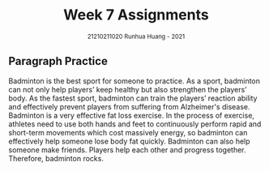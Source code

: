 <h1 style="text-align: center"> Week 7 Assignments </h1>
<div style="text-align: center"><small>21210211020 Runhua Huang - 2021</small></div>

## Paragraph Practice

Badminton is the best sport for someone to practice. As a sport, badminton can not only help players’ keep healthy but also strengthen the players’ body. As the fastest sport, badminton can train the players’ reaction ability and effectively prevent players from suffering from Alzheimer's disease. Badminton is a very effective fat loss exercise. In the process of exercise, athletes need to use both hands and feet to continuously perform rapid and short-term movements which cost massively energy, so badminton can effectively help someone lose body fat quickly. Badminton can also help someone make friends. Players help each other and progress together. Therefore, badminton rocks.